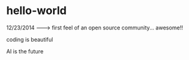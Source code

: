 hello-world
===========

12/23/2014 ---> first feel of an open source community... awesome!!

coding is beautiful

AI is the future
